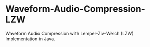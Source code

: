 # Waveform-Audio-Compression-LZW
Waveform Audio Compression with Lempel–Ziv–Welch (LZW) Implementation in Java.
